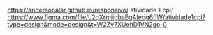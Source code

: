 https://andersonalar.github.io/responsivo/
atividade 1  cpi/
https://www.figma.com/file/L2qXrmjigbaEqAIeog6flW/atividade1cpi?type=design&mode=design&t=W2Zv7XUehD1VN2go-0
